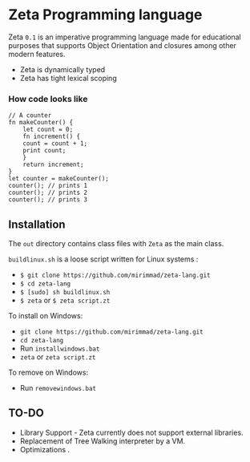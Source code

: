 # Zeta Programming language
Zeta `0.1` is an imperative programming language made for educational purposes that supports Object Orientation and closures among other modern features.
* Zeta is dynamically typed
* Zeta has tight lexical scoping
###  How code looks like
~~~~
// A counter
fn makeCounter() {
	let count = 0;
	fn increment() {
	count = count + 1;
	print count;
	}
	return increment;
}
let counter = makeCounter();
counter(); // prints 1
counter(); // prints 2
counter(); // prints 3
~~~~  

## Installation
The `out` directory contains class files with `Zeta` as the main class.

`buildlinux.sh` is a loose script written for Linux systems : 
* `$ git clone https://github.com/mirimmad/zeta-lang.git`
* `$ cd zeta-lang`
* `$ [sudo] sh buildlinux.sh`
* `$ zeta` or `$ zeta script.zt`

To install on Windows:
* `git clone https://github.com/mirimmad/zeta-lang.git`
* `cd zeta-lang`
* Run `installwindows.bat`
* `zeta` or `zeta script.zt`

To remove on Windows:
* Run `removewindows.bat`

## TO-DO
* Library Support - Zeta currently does not support external libraries.
* Replacement of Tree Walking interpreter by a VM.
* Optimizations .


